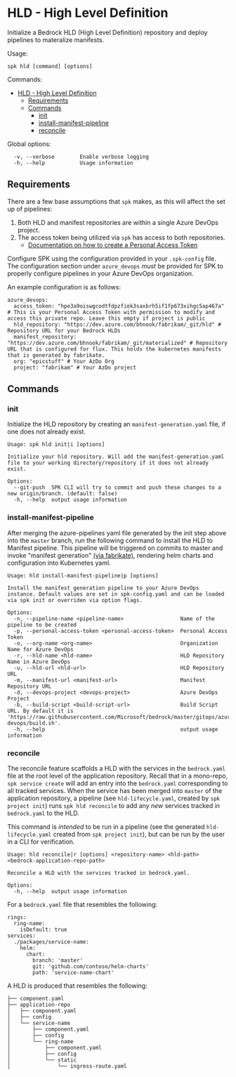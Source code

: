 # HLD - High Level Definition

Initialize a Bedrock HLD (High Level Definition) repository and deploy pipelines
to materalize manifests.

Usage:

```
spk hld [command] [options]
```

Commands:

- [HLD - High Level Definition](#hld---high-level-definition)
  - [Requirements](#requirements)
  - [Commands](#commands)
    - [init](#init)
    - [install-manifest-pipeline](#install-manifest-pipeline)
    - [reconcile](#reconcile)

Global options:

```
  -v, --verbose        Enable verbose logging
  -h, --help           Usage information
```

## Requirements

There are a few base assumptions that `spk` makes, as this will affect the set
up of pipelines:

1. Both HLD and manifest repositories are within a single Azure DevOps project.
2. The access token being utilized via `spk` has access to both repositories.
   - [Documentation on how to create a Personal Access Token](https://docs.microsoft.com/en-us/azure/devops/organizations/accounts/use-personal-access-tokens-to-authenticate?view=azure-devops)

Configure SPK using the configuration provided in your `.spk-config` file. The
configuration section under `azure_devops` _must_ be provided for SPK to
properly configure pipelines in your Azure DevOps organization.

An example configuration is as follows:

```
azure_devops:
  access_token: "hpe3a9oiswgcodtfdpzfiek3saxbrh5if1fp673xihgc5ap467a" # This is your Personal Access Token with permission to modify and access this private repo. Leave this empty if project is public
  hld_repository: "https://dev.azure.com/bhnook/fabrikam/_git/hld" # Repository URL for your Bedrock HLDs
  manifest_repository: "https://dev.azure.com/bhnook/fabrikam/_git/materialized" # Repository URL that is configured for flux. This holds the kubernetes manifests that is generated by fabrikate.
  org: "epicstuff" # Your AzDo Org
  project: "fabrikam" # Your AzDo project
```

## Commands

### init

Initialize the HLD repository by creating an `manifest-generation.yaml` file, if
one does not already exist.

```
Usage: spk hld init|i [options]

Initialize your hld repository. Will add the manifest-generation.yaml file to your working directory/repository if it does not already exist.

Options:
  --git-push  SPK CLI will try to commit and push these changes to a new origin/branch. (default: false)
  -h, --help  output usage information

```

### install-manifest-pipeline

After merging the azure-pipelines yaml file generated by the init step above
into the `master` branch, run the following command to install the HLD to
Manifest pipeline. This pipeline will be triggered on commits to master and
invoke "manifest generation"
[(via fabrikate)](https://github.com/microsoft/fabrikate), rendering helm charts
and configuration into Kubernetes yaml.

```
Usage: hld install-manifest-pipeline|p [options]

Install the manifest generation pipeline to your Azure DevOps instance. Default values are set in spk-config.yaml and can be loaded via spk init or overriden via option flags.

Options:
  -n, --pipeline-name <pipeline-name>                  Name of the pipeline to be created
  -p, --personal-access-token <personal-access-token>  Personal Access Token
  -o, --org-name <org-name>                            Organization Name for Azure DevOps
  -r, --hld-name <hld-name>                            HLD Repository Name in Azure DevOps
  -u, --hld-url <hld-url>                              HLD Repository URL
  -m, --manifest-url <manifest-url>                    Manifest Repository URL
  -d, --devops-project <devops-project>                Azure DevOps Project
  -b, --build-script <build-script-url>                Build Script URL. By default it is 'https://raw.githubusercontent.com/Microsoft/bedrock/master/gitops/azure-devops/build.sh'.
  -h, --help                                           output usage information
```

### reconcile

The reconcile feature scaffolds a HLD with the services in the `bedrock.yaml`
file at the root level of the application repository. Recall that in a
mono-repo, `spk service create` will add an entry into the `bedrock.yaml`
corresponding to all tracked services. When the service has been merged into
`master` of the application repository, a pipeline (see `hld-lifecycle.yaml`,
created by `spk project init`) runs `spk hld reconcile` to add any _new_
services tracked in `bedrock.yaml` to the HLD.

This command is _intended_ to be run in a pipeline (see the generated
`hld-lifecycle.yaml` created from `spk project init`), but can be run by the
user in a CLI for verification.

```
Usage: hld reconcile|r [options] <repository-name> <hld-path> <bedrock-application-repo-path>

Reconcile a HLD with the services tracked in bedrock.yaml.

Options:
  -h, --help  output usage information
```

For a `bedrock.yaml` file that resembles the following:

```
rings:
  ring-name:
    isDefault: true
services:
  ./packages/service-name:
    helm:
      chart:
        branch: 'master'
        git: 'github.com/contoso/helm-charts'
        path: 'service-name-chart'
```

A HLD is produced that resembles the following:

```
├── component.yaml
├── application-repo
│   ├── component.yaml
│   ├── config
│   └── service-name
│       ├── component.yaml
│       ├── config
│       └── ring-name
│           ├── component.yaml
│           ├── config
│           └── static
│               └── ingress-route.yaml
```
